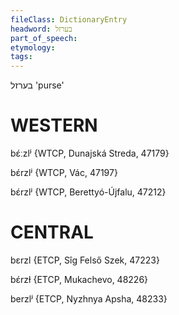 ```yaml
---
fileClass: DictionaryEntry
headword: בערזל
part_of_speech: 
etymology: 
tags: 
---
```

בערזל
'purse'

WESTERN
========

bɛ́ːzlʲ {WTCP, Dunajská Streda, 47179}

bɛ́rzlʲ {WTCP, Vác, 47197}

bɛ́rzlʲ {WTCP, Berettyó-Újfalu, 47212}

CENTRAL
========

bɛrzl {ETCP, Sîg Felső Szek, 47223}

bɛ́rzɫ {ETCP, Mukachevo, 48226}

berzlʲ {ETCP, Nyzhnya Apsha, 48233}
